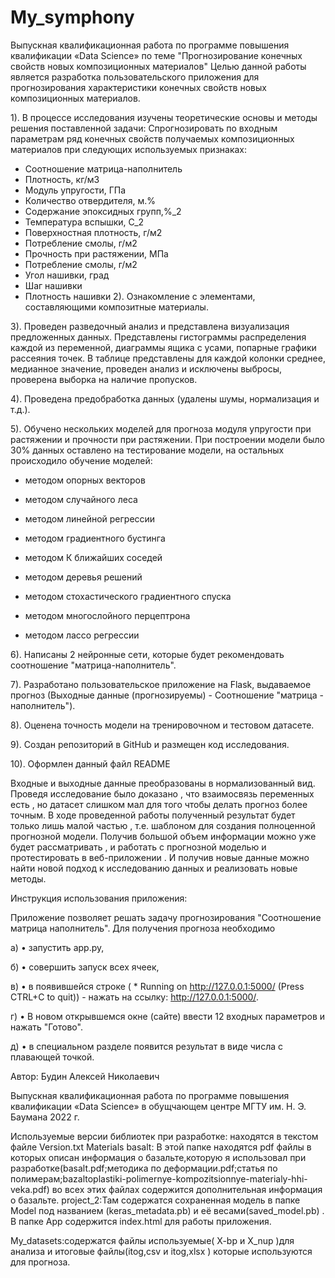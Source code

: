 # My_symphony
 Выпускная квалификационная работа по программе повышения квалификации «Data Science» по теме "Прогнозирование конечных свойств новых композиционных материалов"
Целью данной работы является разработка пользовательского приложения для прогнозирования характеристики конечных свойств новых композиционных материалов.

1). В процессе исследования изучены теоретические основы и методы решения поставленной задачи: Спрогнозировать по входным параметрам ряд конечных свойств получаемых композиционных материалов при следующих используемых признаках:

*  Соотношение матрица-наполнитель
*  Плотность, кг/м3
*  Модуль упругости, ГПа
*  Количество отвердителя, м.%
*  Содержание эпоксидных групп,%_2
*  Температура вспышки, С_2
*  Поверхностная плотность, г/м2
*  Потребление смолы, г/м2
*  Прочность при растяжении, МПа
*  Потребление смолы, г/м2
*  Угол нашивки, град
*  Шаг нашивки
*  Плотность нашивки
2). Ознакомление с элементами, составляющими композитные материалы.

3). Проведен разведочный анализ и представлена визуализация предложенных данных. Представлены гистограммы распределения каждой из переменной, диаграммы ящика с усами, попарные графики рассеяния точек. В таблице представлены для каждой колонки среднее, медианное значение, проведен анализ и исключены выбросы, проверена выборка на наличие пропусков.

4). Проведена предобработка данных (удалены шумы, нормализация и т.д.).

5). Обучено нескольких моделей для прогноза модуля упругости при растяжении и прочности при растяжении. При построении модели было 30% данных оставлено на тестирование модели, на остальных происходило обучение моделей:

* методом опорных векторов

* методом случайного леса

* методом линейной регрессии

* методом градиентного бустинга

* методом К ближайших соседей

* методом деревья решений

* методом стохастического градиентного спуска

* методом многослойного перцептрона

* методом лассо регрессии

6). Написаны 2 нейронные сети, которые будет рекомендовать соотношение "матрица-наполнитель".

7). Разработано пользовательское приложение на Flask, выдаваемое прогноз (Выходные данные (прогнозируемы) - Соотношение "матрица - наполнитель").

8). Оценена точность модели на тренировочном и тестовом датасете.

9). Создан репозиторий в GitHub и размещен код исследования.


10). Оформлен данный файл README

Входные и выходные данные преобразованы в нормализованный вид. Проведя исследование было доказано , что взаимосвязь переменных есть , но датасет слишком мал для того чтобы делать прогноз  более точным.  В ходе  проведенной работы полученный результат будет только лишь малой частью , т.е. шаблоном для создания полноценной прогнозной модели. Получив большой объем информации можно уже будет рассматривать , и работать с прогнозной моделью и протестировать в веб-приложении . И получив новые данные можно найти новой подход к исследованию данных и реализовать новые методы.

Инструкция использования приложения:



Приложение позволяет решать задачу прогнозирования "Соотношение матрица наполнитель". Для получения прогноза необходимо

а) • запустить app.py,

б) • совершить запуск всех ячеек,

в) • в появившейся строке ( * Running on http://127.0.0.1:5000/ (Press CTRL+C to quit)) - нажать на ссылку: http://127.0.0.1:5000/.

г) • В новом открывшемся окне (сайте) ввести 12 входных параметров и нажать "Готово".

д) • в специальном разделе появится результат в виде числа с плавающей точкой.

Автор: Будин Алексей Николаевич

Выпускная квалификационная работа по программе повышения квалификации «Data Science» в обущчающем центре МГТУ им. Н. Э. Баумана 2022 г.

Используемые версии библиотек при разработке:
находятся в текстом файле Version.txt
Materials basalt: В этой папке находятся pdf файлы в которых описан информация о базальте,которую я использовал при разработке(basalt.pdf;методика по деформации.pdf;статья по полимерам;bazaltoplastiki-polimernye-kompozitsionnye-materialy-hhi-veka.pdf) во всех этих файлах содержится дополнительная информация о базальте.
project_2:Там содержатся сохраненная модель в папке Model под названием (keras_metadata.pb) и её весами(saved_model.pb) . В папке App содержится index.html для работы приложения.

My_datasets:содержатся файлы используемые( X-bp и X_nup )для анализа и итоговые файлы(itog,csv и itog,xlsx ) которые используются для прогноза.

